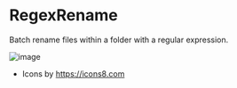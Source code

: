 # RegexRename
Batch rename files within a folder with a regular expression.

![image](https://github.com/user-attachments/assets/1626c14b-1b37-405b-bb79-d975c0cd5085)

* Icons by https://icons8.com
